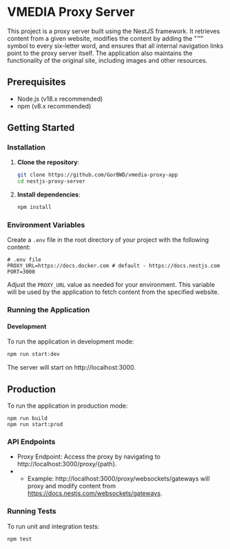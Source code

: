 # VMEDIA Proxy Server

This project is a proxy server built using the NestJS framework. It retrieves content from a given website, modifies the content by adding the "™" symbol to every six-letter word, and ensures that all internal navigation links point to the proxy server itself. The application also maintains the functionality of the original site, including images and other resources.

## Prerequisites

- Node.js (v18.x recommended)
- npm (v8.x recommended)

## Getting Started

### Installation

1. **Clone the repository**:
    ```bash
    git clone https://github.com/GorBWD/vmedia-proxy-app
    cd nestjs-proxy-server
    ```

2. **Install dependencies**:
    ```bash
    npm install
    ```

### Environment Variables

Create a `.env` file in the root directory of your project with the following content:

```dotenv
# .env file
PROXY_URL=https://docs.docker.com # default - https://docs.nestjs.com
PORT=3000
```

Adjust the `PROXY_URL` value as needed for your environment. This variable will be used by the application to fetch content from the specified website.

### Running the Application

#### Development

To run the application in development mode:
```bash
npm run start:dev
```

The server will start on http://localhost:3000.

## Production
To run the application in production mode:

```
npm run build
npm run start:prod
```

### API Endpoints
- Proxy Endpoint: Access the proxy by navigating to http://localhost:3000/proxy/{path}.
- - Example: http://localhost:3000/proxy/websockets/gateways will proxy and modify content from https://docs.nestjs.com/websockets/gateways.

### Running Tests
To run unit and integration tests:
```
npm test
```